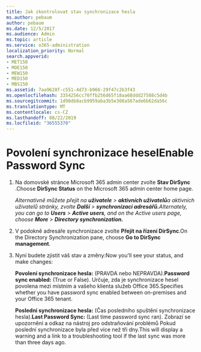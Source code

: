 ```yaml
---
title: Jak zkontrolovat stav synchronizace hesla
ms.author: pebaum
author: pebaum
ms.date: 12/5/2017
ms.audience: Admin
ms.topic: article
ms.service: o365-administration
localization_priority: Normal
search.appverid:
- MET150
- MOE150
- MEW150
- MED150
- MBS150
ms.assetid: 7aa9628f-c551-4d73-b966-29f47c2b3f43
ms.openlocfilehash: 3354256cc70ffb256d65f18aa68ddd27588c5d4b
ms.sourcegitcommit: 1d98db8acb9959aba3b5e308a567ade6b62da56c
ms.translationtype: MT
ms.contentlocale: cs-CZ
ms.lasthandoff: 08/22/2019
ms.locfileid: "36555370"
---
```

# <a name="enable-password-sync"></a><span data-ttu-id="b4b6a-102">Povolení synchronizace hesel</span><span class="sxs-lookup"><span data-stu-id="b4b6a-102">Enable Password Sync</span></span>

1.  <span data-ttu-id="b4b6a-103">Na domovské stránce Microsoft 365 admin center zvolte **Stav DirSync** .</span><span class="sxs-lookup"><span data-stu-id="b4b6a-103">Choose **DirSync Status** on the Microsoft 365 admin center home page.</span></span> 
    
     <span data-ttu-id="b4b6a-104">*Alternativně můžete přejít na **uživatele** \> **aktivních uživatelů**a aktivních uživatelů stránky, zvolte **Další** \> **synchronizaci adresářů.***</span><span class="sxs-lookup"><span data-stu-id="b4b6a-104">*Alternately, you can go to **Users** \> **Active users**, and on the Active users page, choose **More** \> **Directory synchronization.***</span></span> 
    
2. <span data-ttu-id="b4b6a-105">V podokně adresáře synchronizace zvolte **Přejít na řízení DirSync**.</span><span class="sxs-lookup"><span data-stu-id="b4b6a-105">On the Directory Synchronization pane, choose **Go to DirSync management**.</span></span> 
    
3. <span data-ttu-id="b4b6a-106">Nyní budete zjistit váš stav a změny:</span><span class="sxs-lookup"><span data-stu-id="b4b6a-106">Now you'll see your status, and make changes:</span></span>
    
    <span data-ttu-id="b4b6a-107">**Povolení synchronizace hesla:** (PRAVDA nebo NEPRAVDA).</span><span class="sxs-lookup"><span data-stu-id="b4b6a-107">**Password sync enabled:** (True or False).</span></span> <span data-ttu-id="b4b6a-108">Určuje, zda je synchronizace hesel povolena mezi místním a vašeho klienta služeb Office 365.</span><span class="sxs-lookup"><span data-stu-id="b4b6a-108">Specifies whether you have password sync enabled between on-premises and your Office 365 tenant.</span></span> 
    
    <span data-ttu-id="b4b6a-109">**Poslední synchronizace hesla:** (Čas posledního spuštění synchronizace hesla).</span><span class="sxs-lookup"><span data-stu-id="b4b6a-109">**Last Password Sync:** (Last time password sync ran).</span></span> <span data-ttu-id="b4b6a-110">Zobrazí se upozornění a odkaz na nástroj pro odstraňování problémů Pokud poslední synchronizace byla před více než tři dny.</span><span class="sxs-lookup"><span data-stu-id="b4b6a-110">This will display a warning and a link to a troubleshooting tool if the last sync was more than three days ago.</span></span> 
    

